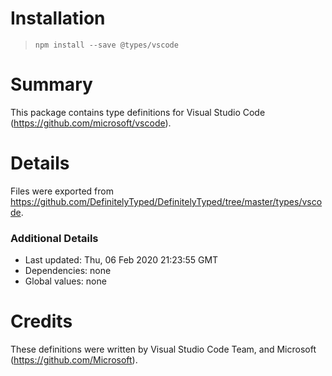 # Installation
> `npm install --save @types/vscode`

# Summary
This package contains type definitions for Visual Studio Code (https://github.com/microsoft/vscode).

# Details
Files were exported from https://github.com/DefinitelyTyped/DefinitelyTyped/tree/master/types/vscode.

### Additional Details
 * Last updated: Thu, 06 Feb 2020 21:23:55 GMT
 * Dependencies: none
 * Global values: none

# Credits
These definitions were written by Visual Studio Code Team, and Microsoft (https://github.com/Microsoft).
